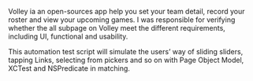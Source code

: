 Volley ia an open-sources app help you set your team detail, record your roster and view your upcoming games. I was responsible for verifying whether the all subpage on Volley meet the different requirements, including UI, functional and usability. 

This automation test script will simulate the users’ way of sliding sliders, tapping Links, selecting from pickers and so on with Page Object Model, XCTest and NSPredicate in matching.
